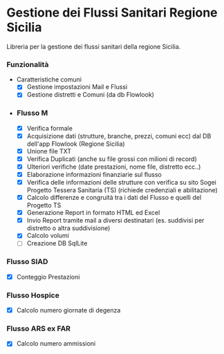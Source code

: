 # Gestione dei Flussi Sanitari Regione Sicilia

 Libreria per la gestione dei flussi sanitari della regione Sicilia.


### Funzionalità
- Caratteristiche comuni
  - [x] Gestione impostazioni Mail e Flussi
  - [x] Gestione distretti e Comuni (da db Flowlook)
- ### Flusso M
  - [x] Verifica formale
  - [x] Acquisizione dati (strutture, branche, prezzi, comuni ecc) dal DB dell'app Flowlook (Regione Sicilia)
  - [x] Unione file TXT
  - [x] Verifica Duplicati (anche su file grossi con milioni di record)
  - [x] Ulteriori verifiche (date prestazioni, nome file, distretto ecc..)
  - [x] Elaborazione informazioni finanziarie sul flusso
  - [x] Verifica delle informazioni delle strutture con verifica su sito Sogei Progetto Tessera Sanitaria (TS) (richiede credenziali e abilitazione)
  - [x] Calcolo differenze e congruità tra i dati del Flusso e quelli del Progetto TS
  - [x] Generazione Report in formato HTML ed Excel
  - [x] Invio Report tramite mail a diversi destinatari (es. suddivisi per distretto o altra suddivisione)
  - [x] Calcolo volumi
  - [ ] Creazione DB SqlLite
### Flusso SIAD
  - [x] Conteggio Prestazioni
### Flusso Hospice
  - [x] Calcolo numero giornate di degenza
### Flusso ARS ex FAR
  - [x] Calcolo numero ammissioni